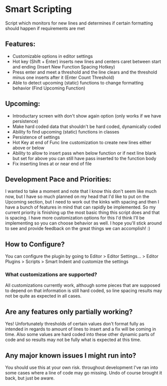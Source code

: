 # Smart Scripting
Script which monitors for new lines and determines if certain formatting should happen if requirements are met

## Features:
- Customizable options in editor settings
- Hot key (Shift + Enter) inserts new lines and centers caret between start and ending (Insert New Function Spacing Hotkey)
- Press enter and meet a threshold and the line clears and the threshold minus one inserts after it (Enter Count Threshold)
- Able to detect upcoming (static) functions to change formatting behavior (Find Upcoming Function)

## Upcoming:
- Introductary screen with don't show again option (only works if we have persistence)
- Make hard coded data that shouldn't be hard coded, dynamically coded
- Ability fo find upcoming (static) functions in classes
- Persistence of settings
- Hot Key at end of Func line customization to create new lines either above or below
- Ability to allow to insert pass when below function or if next line blank but set for above you can still have pass inserted to the function body
- Fix inserting lines at or near end of file

## Development Pace and Priorities:

I wanted to take a moment and note that I know this don't seem like much now, but I have so much planned on my head that I'd like to put on the Upcoming section, but I need to work out the kinks with spacing and then I have a bunch of features in mind that can rapidly be implemented. So my current priority is finishing up the most basic thing this script does and that is spacing. I have more customization options for this I'd think I'll be implementing so you can choose behavior as well. I hope you'll stick around to see and provide feedback on the great things we can accomplish! :)

## How to Configure?

You can configure the plugin by going to Editor > Editor Settings... > Editor Plugins > Scripts > Smart Indent and customize the settings

### What customizations are supported?
All customizations currently work, although some pieces that are supposed to depend on that information is still hard coded, so line spacing results may not be quite as expected in all cases.

## Are any features only partially working?

Yes! Unfortunately thresholds of certain values don't format fully as intended in regards to amount of lines to insert and a fix will be coming in time. Also some values are hard coded into these other dynamic parts of code and so results may not be fully what is expected at this time.

## Any major known issues I might run into?

You should use this at your own risk. throughout development I've ran into some cases where a line of code may go missing. Undo of course brought it back, but just be aware.
